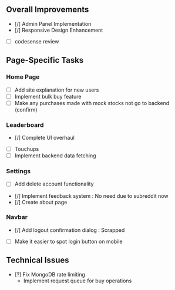 ## Overall Improvements
- [/] Admin Panel Implementation
- [/] Responsive Design Enhancement
- [ ] codesense review

## Page-Specific Tasks

### Home Page
- [ ] Add site explanation for new users
- [ ] Implement bulk buy feature
- [ ] Make any purchases made with mock stocks not go to backend (confirm)

### Leaderboard
- [/] Complete UI overhaul
- [ ] Touchups
- [ ] Implement backend data fetching

### Settings
- [ ] Add delete account functionality
- [/] Implement feedback system : No need due to subreddit now
- [/] Create about page

### Navbar
- [/] Add logout confirmation dialog : Scrapped
- [ ] Make it easier to spot login button on mobile

## Technical Issues
- [?] Fix MongoDB rate limiting
    - Implement request queue for buy operations

